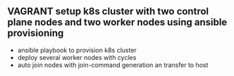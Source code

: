 ## **VAGRANT setup k8s cluster with two control plane nodes and two worker nodes using ansible provisioning**

* ansible playbook to provision k8s cluster
* deploy several worker nodes with cycles
* auto join nodes with join-command generation an transfer to host
